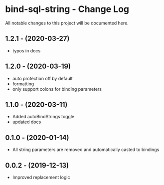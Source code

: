 # bind-sql-string - Change Log
All notable changes to this project will be documented here.

## 1.2.1 - (2020-03-27)
- typos in docs

## 1.2.0 - (2020-03-19)
- auto protection off by default
- formatting
- only support colons for binding parameters

## 1.1.0 - (2020-03-11)
- Added autoBindStrings toggle
- updated docs

## 0.1.0 - (2020-01-14)
- All string parameters are removed and automatically casted to bindings

## 0.0.2 - (2019-12-13)
- Improved replacement logic